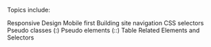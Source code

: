 Topics include:

Responsive Design
Mobile first
Building site navigation
CSS selectors
Pseudo classes (:)
Pseudo elements (::)
Table Related Elements and Selectors

